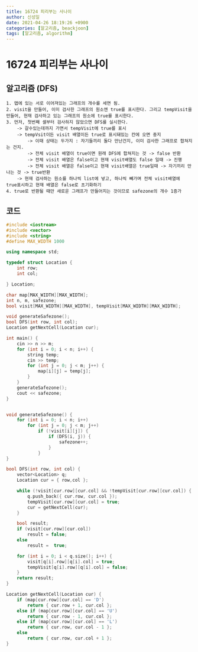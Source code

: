 ```yaml
---
title: 16724 피리부는 사나이
author: 신성일
date: 2021-04-26 18:19:26 +0900
categories: [알고리즘, beackjoon]
tags: [알고리즘, algorithm]
---
```


# 16724 피리부는 사나이

## 알고리즘 (DFS)

    1. 맵에 있는 서로 이어져있는 그래프의 개수를 세면 됨.
    2. visit을 만들어, 이미 검사한 그래프의 원소엔 true를 표시한다. 그리고 tempVisit을 만들어, 현재 검사하고 있는 그래프의 원소에 true를 표시한다.
    3. 먼저, 첫번째 셀부터 검사하지 않았으면 DFS를 실시한다.
    	-> 갈수있는데까지 가면서 tempVisit에 true를 표시
    	-> tempVsit이든 visit 배열이든 true로 표시돼있는 칸에 오면 중지
    		-> 이때 상태는 두가지 : 자기들끼리 돌다 만난건지, 이미 검사한 그래프로 합쳐지는 건지.
    		-> 전체 visit 배열이 true이면 원래 DFS에 합쳐지는 것 -> false 반환
    		-> 전체 visit 배열은 false이고 현재 visit배열도 false 일때 -> 진행
    		-> 전체 visit 배열은 false이고 현재 visit배열은 true일때 -> 자기끼리 만나는 것 -> true반환
    	-> 현재 검사하는 원소를 하나씩 list에 넣고, 하나씩 빼가며 전체 visit배열에 true표시하고 현재 배열은 false로 초기화하기
    4. true로 반환될 때만 새로운 그래프가 만들어지는 것이므로 safezone의 개수 1증가

## 코드

```cpp
#include <iostream>
#include <vector>
#include <string>
#define MAX_WIDTH 1000

using namespace std;

typedef struct Location {
	int row;
	int col;

} Location;

char map[MAX_WIDTH][MAX_WIDTH];
int n, m, safezone;
bool visit[MAX_WIDTH][MAX_WIDTH], tempVisit[MAX_WIDTH][MAX_WIDTH];

void generateSafezone();
bool DFS(int row, int col);
Location getNextCell(Location cur);

int main() {
	cin >> n >> m;
	for (int i = 0; i < n; i++) {
		string temp;
		cin >> temp;
		for (int j = 0; j < m; j++) {
			map[i][j] = temp[j];
		}
	}
	generateSafezone();
	cout << safezone;
}


void generateSafezone() {
	for (int i = 0; i < n; i++)
		for (int j = 0; j < m; j++)
			if (!visit[i][j]) {
				if (DFS(i, j)) {
					safezone++;
				}
			}
}

bool DFS(int row, int col) {
	vector<Location> q;
	Location cur = { row,col };

	while (!visit[cur.row][cur.col] && !tempVisit[cur.row][cur.col]) {
		q.push_back({ cur.row, cur.col });
		tempVisit[cur.row][cur.col] = true;
		cur = getNextCell(cur);
	}

	bool result;
	if (visit[cur.row][cur.col])
		result = false;
	else
		result =  true;

	for (int i = 0; i < q.size(); i++) {
		visit[q[i].row][q[i].col] = true;
		tempVisit[q[i].row][q[i].col] = false;
	}
	return result;
}

Location getNextCell(Location cur) {
	if (map[cur.row][cur.col] == 'D')
		return { cur.row + 1, cur.col };
	else if (map[cur.row][cur.col] == 'U')
		return { cur.row - 1, cur.col };
	else if (map[cur.row][cur.col] == 'L')
		return { cur.row, cur.col - 1 };
	else
		return { cur.row, cur.col + 1 };
}
```
